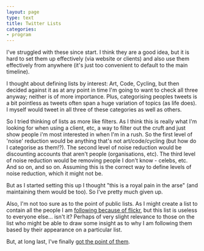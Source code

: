 ```yaml
---
layout: page
type: text
title: Twitter Lists
categories: 
- program
---
```

I've struggled with these since start. I think they are a good idea, but it is hard to set them up effectively (via website or clients) and also use them effectively from anywhere (it's just too convenient to default to the main timeline).

I thought about defining lists by interest: Art, Code, Cycling, but then decided against it as at any point in time I'm going to want to check all three anyway; neither is of more importance. Plus, categorising peoples tweets is a bit pointless as tweets often span a huge variation of topics (as life does). I myself would tweet in all three of these categories as well as others.

So I tried thinking of lists as more like filters. As I think this is really what I'm looking for when using a client, etc, a way to filter out the cruft and just show people i'm most interested in when I'm in a rush. So the first level of 'noise' reduction would be anything that's not art/code/cycling (but how do I categorise as them!?). The second level of noise reduction would be discounting accounts that aren't people (organisations, etc). The third level of noise reduction would be removing people I don't know - celebs, etc. And so on, and so on. Assuming this is the correct way to define levels of noise reduction, which it might not be.

But as I started setting this up I thought "this is a royal pain in the arse" (and maintaining them would be too). So I've pretty much given up.

Also, I'm not too sure as to the point of public lists. As I might create a list to contain all the people I am [following because of flickr](https://twitter.com/#!/atomicules/folkr/members), but this list is useless to everyone else... isn't it? Perhaps of very slight relevance to those on the list who might be able to draw some insight as to why I am following them based by their appearance on a particular list.

But, at long last, I've finally [got the point of them](https://twitter.com/#!/atomicules/folk-of-the-faraway-tree/members).

